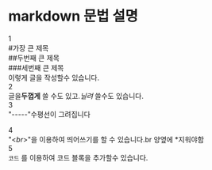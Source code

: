 # markdown 문법 설명

1  
#가장 큰 제목  
##두번째 큰 제목  
###세번째 큰 제목  
이렇게 글을 작성할수 있습니다.  
2  
글을**두껍게** 쓸 수도 있고.*닐려* 쓸수도 있습니다.  
3  
"-----"수평선이 그려집니다
 
4  
"<*br*>"을 이용하여 띄어쓰기를 할 수 있습니다.br 양옆에 *지워야함    
5  
```코드``` 를 이용하여 코드 블록을 추가할수 있습니다.  






